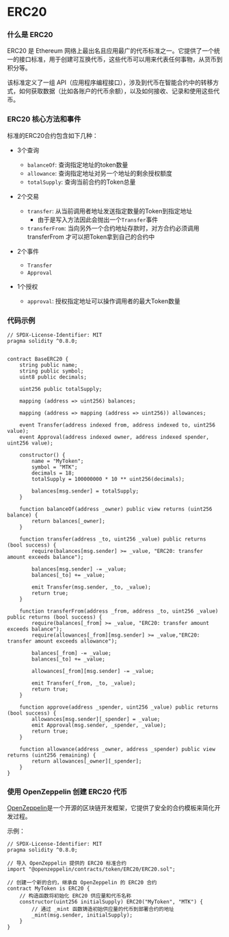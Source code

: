 # ERC20

### 什么是 ERC20

ERC20 是 Ethereum 网络上最出名且应用最广的代币标准之一。它提供了一个统一的接口标准，用于创建可互换代币，这些代币可以用来代表任何事物，从货币到积分等。

该标准定义了一组 API（应用程序编程接口），涉及到代币在智能合约中的转移方式，如何获取数据（比如各账户的代币余额），以及如何接收、记录和使用这些代币。

### ERC20 核心方法和事件

标准的ERC20合约包含如下几种：

- 3个查询
    - `balanceOf`: 查询指定地址的token数量
    - `allowance`: 查询指定地址对另一个地址的剩余授权额度
    - `totalSupply`: 查询当前合约的Token总量

- 2个交易
    - `transfer`: 从当前调用者地址发送指定数量的Token到指定地址
        - 由于是写入方法因此会抛出一个`Transfer`事件
    - `transferFrom`: 当向另外一个合约地址存款时，对方合约必须调用transferFrom 才可以把Token拿到自己的合约中

- 2个事件
    - `Transfer`
    - `Approval`
      
- 1个授权
    - `approval`: 授权指定地址可以操作调用者的最大Token数量    


### 代码示例


```
// SPDX-License-Identifier: MIT
pragma solidity ^0.8.0;


contract BaseERC20 {
    string public name; 
    string public symbol; 
    uint8 public decimals; 

    uint256 public totalSupply; 

    mapping (address => uint256) balances; 

    mapping (address => mapping (address => uint256)) allowances; 

    event Transfer(address indexed from, address indexed to, uint256 value);
    event Approval(address indexed owner, address indexed spender, uint256 value);

    constructor() {
        name = "MyToken"; 
        symbol = "MTK"; 
        decimals = 18; 
        totalSupply = 100000000 * 10 ** uint256(decimals);

        balances[msg.sender] = totalSupply;  
    }

    function balanceOf(address _owner) public view returns (uint256 balance) {
        return balances[_owner];    
    }

    function transfer(address _to, uint256 _value) public returns (bool success) {
        require(balances[msg.sender] >= _value, "ERC20: transfer amount exceeds balance");

        balances[msg.sender] -= _value;    
        balances[_to] += _value;   

        emit Transfer(msg.sender, _to, _value);  
        return true;   
    }

    function transferFrom(address _from, address _to, uint256 _value) public returns (bool success) {
        require(balances[_from] >= _value, "ERC20: transfer amount exceeds balance");
        require(allowances[_from][msg.sender] >= _value,"ERC20: transfer amount exceeds allowance");

        balances[_from] -= _value; 
        balances[_to] += _value; 

        allowances[_from][msg.sender] -= _value;
        
        emit Transfer(_from, _to, _value); 
        return true; 
    }

    function approve(address _spender, uint256 _value) public returns (bool success) {
        allowances[msg.sender][_spender] = _value; 
        emit Approval(msg.sender, _spender, _value); 
        return true; 
    }

    function allowance(address _owner, address _spender) public view returns (uint256 remaining) {
        return allowances[_owner][_spender];
    }
}
```

### 使用 OpenZeppelin 创建 ERC20 代币

[OpenZeppelin](https://docs.openzeppelin.com/contracts/5.x/)是一个开源的区块链开发框架，它提供了安全的合约模板来简化开发过程。

示例：

```
// SPDX-License-Identifier: MIT
pragma solidity ^0.8.0;

// 导入 OpenZeppelin 提供的 ERC20 标准合约
import "@openzeppelin/contracts/token/ERC20/ERC20.sol";

// 创建一个新的合约，继承自 OpenZeppelin 的 ERC20 合约
contract MyToken is ERC20 {
    // 构造函数将初始化 ERC20 供应量和代币名称
    constructor(uint256 initialSupply) ERC20("MyToken", "MTK") {
        // 通过 _mint 函数铸造初始供应量的代币到部署合约的地址
        _mint(msg.sender, initialSupply);
    }
}
```

